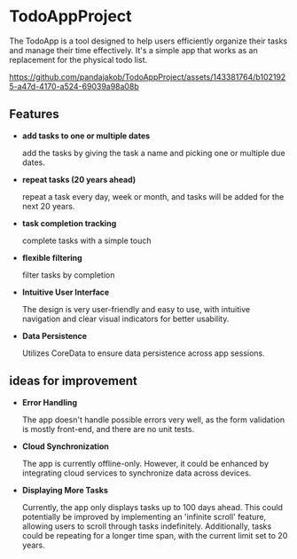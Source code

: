 # TodoAppProject

The TodoApp is a tool designed to help users efficiently organize their tasks and manage their time effectively. It's a simple app that works as an replacement for the physical todo list.



https://github.com/pandajakob/TodoAppProject/assets/143381764/b1021925-a47d-4170-a524-69039a98a08b


## Features
* **add tasks to one or multiple dates**
    
    add the tasks by giving the task a name and picking one or multiple due dates.

* **repeat tasks (20 years ahead)**

    repeat a task every day, week or month, and tasks will be added for the next 20 years.
    
* **task completion tracking**

    complete tasks with a simple touch

* **flexible filtering**

    filter tasks by completion
    
* **Intuitive User Interface**
    
    The design is very user-friendly and easy to use, with intuitive navigation and clear visual indicators for better usability.    

* **Data Persistence**

    Utilizes CoreData to ensure data persistence across app sessions.
    
## ideas for improvement
* **Error Handling**

    The app doesn't handle possible errors very well, as the form validation is mostly front-end, and there are no unit tests.

* **Cloud Synchronization**

    The app is currently offline-only. However, it could be enhanced by integrating cloud services to synchronize data across devices.

* **Displaying More Tasks**

    Currently, the app only displays tasks up to 100 days ahead. This could potentially be improved by implementing an 'infinite scroll' feature, allowing users to scroll through tasks indefinitely. Additionally, tasks could be repeating for a longer time span, with the current limit set to 20 years.



